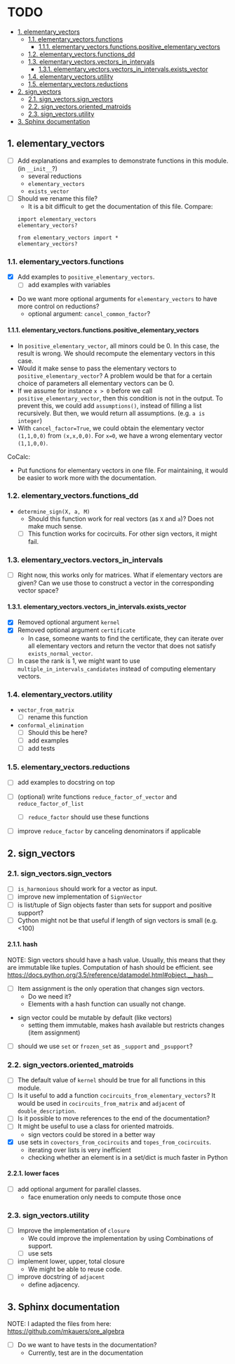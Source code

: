 # TODO

<!-- TOC -->
- [1. elementary_vectors](#1-elementary_vectors)
  - [1.1. elementary_vectors.functions](#11-elementary_vectorsfunctions)
    - [1.1.1. elementary_vectors.functions.positive_elementary_vectors](#111-elementary_vectorsfunctionspositive_elementary_vectors)
  - [1.2. elementary_vectors.functions_dd](#12-elementary_vectorsfunctions_dd)
  - [1.3. elementary_vectors.vectors_in_intervals](#13-elementary_vectorsvectors_in_intervals)
    - [1.3.1. elementary_vectors.vectors_in_intervals.exists_vector](#131-elementary_vectorsvectors_in_intervalsexists_vector)
  - [1.4. elementary_vectors.utility](#14-elementary_vectorsutility)
  - [1.5. elementary_vectors.reductions](#15-elementary_vectorsreductions)
- [2. sign_vectors](#2-sign_vectors)
  - [2.1. sign_vectors.sign_vectors](#21-sign_vectorssign_vectors)
  - [2.2. sign_vectors.oriented_matroids](#22-sign_vectorsoriented_matroids)
  - [2.3. sign_vectors.utility](#23-sign_vectorsutility)
- [3. Sphinx documentation](#3-sphinx-documentation)
<!-- /TOC -->

## 1. elementary_vectors

* [ ] Add explanations and examples to demonstrate functions in this module. (in `__init__`?)
  * several reductions
  * `elementary_vectors`
  * `exists_vector`
* [ ] Should we rename this file?
  * It is a bit difficult to get the documentation of this file.
  Compare:
  ```
  import elementary_vectors
  elementary_vectors?

  from elementary_vectors import *
  elementary_vectors?
  ```

### 1.1. elementary_vectors.functions

* [x] Add examples to `positive_elementary_vectors`.
  * [ ] add examples with variables
* Do we want more optional arguments for `elementary_vectors` to have more control on reductions?
  * optional argument: `cancel_common_factor`?

#### 1.1.1. elementary_vectors.functions.positive_elementary_vectors

* In `positive_elementary_vector`, all minors could be 0.
  In this case, the result is wrong.
  We should recompute the elementary vectors in this case.
* Would it make sense to pass the elementary vectors to `positive_elementary_vector`?
  A problem would be that for a certain choice of parameters all elementary vectors can be 0.
* If we assume for instance `x > 0` before we call `positive_elementary_vector`,
  then this condition is not in the output.
  To prevent this, we could add `assumptions()`, instead of filling a list recursively.
  But then, we would return all assumptions. (e.g. `a is integer`)
* With `cancel_factor=True`, we could obtain the elementary vector `(1,1,0,0)` from `(x,x,0,0)`.
  For `x=0`, we have a wrong elementary vector `(1,1,0,0)`.

CoCalc:
* Put functions for elementary vectors in one file. For maintaining, it would be easier to work more with the documentation.

### 1.2. elementary_vectors.functions_dd

* `determine_sign(X, a, M)`
  * Should this function work for real vectors (as `X` and `a`)? Does not make much sense.
  * [ ] This function works for cocircuits. For other sign vectors, it might fail.

### 1.3. elementary_vectors.vectors_in_intervals

* [ ] Right now, this works only for matrices.
  What if elementary vectors are given? Can we use those to construct a vector in the corresponding vector space?

#### 1.3.1. elementary_vectors.vectors_in_intervals.exists_vector

* [x] Removed optional argument `kernel`
* [x] Removed optional argument `certificate`
  * In case, someone wants to find the certificate, they can iterate over all elementary vectors and return the vector that does not satisfy `exists_normal_vector`.
* [ ] In case the rank is 1, we might want to use `multiple_in_intervals_candidates` instead of computing elementary vectors.

### 1.4. elementary_vectors.utility

* `vector_from_matrix`
  * [ ] rename this function

* `conformal_elimination`
  * [ ] Should this be here?
  * [ ] add examples
  * [ ] add tests

### 1.5. elementary_vectors.reductions

* [ ] add examples to docstring on top
* [ ] (optional) write functions `reduce_factor_of_vector` and `reduce_factor_of_list`
  * [ ] `reduce_factor` should use these functions
* [ ] improve `reduce_factor` by canceling denominators if applicable


## 2. sign_vectors

### 2.1. sign_vectors.sign_vectors

* [ ] `is_harmonious` should work for a vector as input.
* [ ] improve new implementation of `SignVector`
* [ ] is list/tuple of Sign objects faster than sets for support and positive support?
* [ ] Cython might not be that useful if length of sign vectors is small (e.g. <100)

#### 2.1.1. hash

NOTE:
Sign vectors should have a hash value.
Usually, this means that they are immutable like tuples.
Computation of hash should be efficient.
see
https://docs.python.org/3.5/reference/datamodel.html#object.__hash__

* [ ] Item assignment is the only operation that changes sign vectors.
  * Do we need it?
  * Elements with a hash function can usually not change.
* sign vector could be mutable by default (like vectors)
  * setting them immutable, makes hash available but restricts changes (item assignment)
* [ ] should we use `set` or `frozen_set` as `_support` and `_psupport`?

### 2.2. sign_vectors.oriented_matroids

* [ ] The default value of `kernel` should be true for all functions in this module.
* [ ] Is it useful to add a function `cocircuits_from_elementary_vectors`?
  It would be used in `cocircuits_from_matrix` and `adjacent` of `double_description`.
* [ ] Is it possible to move references to the end of the documentation?
* [ ] It might be useful to use a class for oriented matroids.
  * sign vectors could be stored in a better way
* [x] use sets in `covectors_from_cocircuits` and `topes_from_cocircuits`.
  * iterating over lists is very inefficient
  * checking whether an element is in a set/dict is much faster in Python

#### 2.2.1. lower faces

* [ ] add optional argument for parallel classes.
  * face enumeration only needs to compute those once

### 2.3. sign_vectors.utility

* [ ] Improve the implementation of `closure`
  * We could improve the implementation by using Combinations of support.
  * [ ] use sets
* [ ] implement lower, upper, total closure
  * We might be able to reuse code.
* [ ] improve docstring of `adjacent`
  * define adjacency.

## 3. Sphinx documentation

NOTE:
I adapted the files from here: https://github.com/mkauers/ore_algebra

* [ ] Do we want to have tests in the documentation?
  * Currently, test are in the documentation
